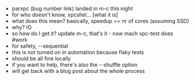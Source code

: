 * parxpc (bug number link) landed in m-c this night
* for who doesn't know, xpcshel... [what it is]
* what does this mean? basically, speedup == nr of cores (assuming SSD)
* why? IO
* so how do I get it? update m-c, that's it - now mach xpc-test does #work
* for safety, --sequential
* this is not turned on in automation because flaky tests
* should be all fine locally
* if you want to help, there's also the --shuffle option
* will get back with a blog post about the whole process
